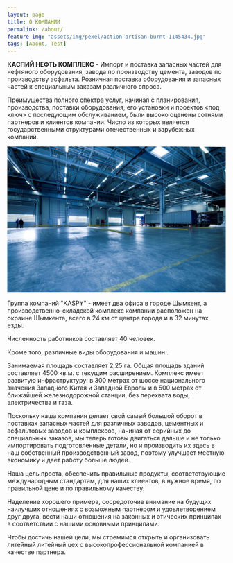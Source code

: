 ```yaml
---
layout: page
title: О КОМПАНИИ
permalink: /about/
feature-img: "assets/img/pexel/action-artisan-burnt-1145434.jpg"
tags: [About, Test]
---
```


**КАСПИЙ НЕФТЬ КОМПЛЕКС** - Импорт и поставка запасных частей для нефтяного оборудования, завода по производству цемента, заводов по производству асфальта.
Розничная поставка оборудования и запасных частей к специальным заказам различного спроса. 



Преимущества полного спектра услуг, начиная с планирования, производства, поставки оборудования, его установки и проектов «под ключ» с последующим обслуживанием, были высоко оценены сотнями партнеров и клиентов компании.
Число из которых является государственными структурами
отечественных и зарубежных компаний.

![Image of Yaktocat](assets/img/pexel/architecture-blur-building-257636.jpg)

Группа компаний "KASPY" - имеет два офиса в городе Шымкент, а производственно-складской комплекс компании расположен на окраине Шымкента, всего в 24 км от центра города и в 32 минутах езды.

Численность работников составляет 40 человек.

Кроме того, различные виды оборудования и машин..

 
 
 Занимаемая площадь составляет 2,25 га. Общая площадь зданий составляет 4500 кв.м. с текущим расширением. Комплекс имеет развитую инфраструктуру: в 300 метрах от шоссе национального значения Западного Китая и Западной Европы и в 500 метрах от ближайшей железнодорожной станции, без перехвата воды, электричества и газа.


Поскольку наша компания делает свой самый большой оборот в поставках запасных частей для различных заводов, цементных и асфальтовых заводов и комплексов, начиная от серийных до специальных заказов, мы теперь готовы двигаться дальше и не только импортировать подготовленные детали, но и производить их здесь в наш собственный производственный завод, поэтому улучшает местную экономику и дает работу больше людей.

Наша цель проста, обеспечить правильные продукты, соответствующие международным стандартам, для наших клиентов, в нужное время, по правильной цене и по правильному качеству.

Наделение хорошего примера, сосредоточив внимание на будущих наилучших отношениях с возможным партнером и удовлетворением друг друга, вести наши отношения на законных и этических принципах в соответствии с нашими основными принципами.

Чтобы достичь нашей цели, мы стремимся открыть и организовать литейный литейный цех с высокопрофессиональной компанией в качестве партнера.
